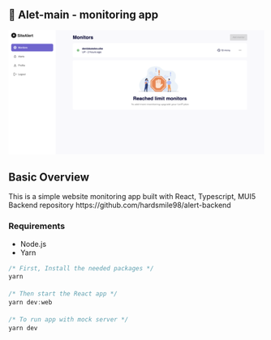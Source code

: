 ## 🚀 Alet-main - monitoring app

<p align="center">
  <img src="./banner.png">
</p>

## Basic Overview
<p>
 <div>
    This is a simple website monitoring app built with React, Typescript, MUI5
 </div>
  <div>
    Backend repository https://github.com/hardsmile98/alert-backend
 </div>
</p>

### Requirements

- Node.js
- Yarn

```javascript
/* First, Install the needed packages */
yarn

/* Then start the React app */
yarn dev:web

/* To run app with mock server */
yarn dev
```
